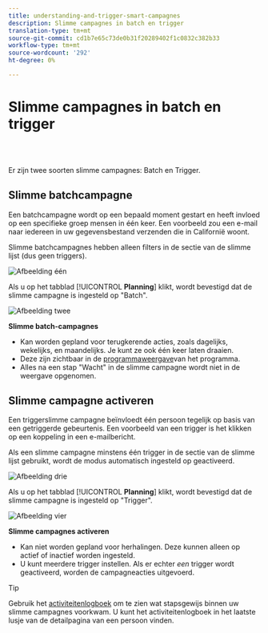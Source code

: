 ```yaml
---
title: understanding-and-trigger-smart-campagnes
description: Slimme campagnes in batch en trigger
translation-type: tm+mt
source-git-commit: cd1b7e65c73de0b31f20289402f1c0832c382b33
workflow-type: tm+mt
source-wordcount: '292'
ht-degree: 0%

---
```



# Slimme campagnes in batch en trigger

<br> 

Er zijn twee soorten slimme campagnes: Batch en Trigger.

## Slimme batchcampagne

Een batchcampagne wordt op een bepaald moment gestart en heeft invloed op een specifieke groep mensen in één keer. Een voorbeeld zou een e-mail naar iedereen in uw gegevensbestand verzenden die in Californië woont.

Slimme batchcampagnes hebben alleen filters in de sectie van de slimme lijst (dus geen triggers).

![Afbeelding één](/help/sky/assets/smart-campaigns/understanding-batch-and-trigger-smart-campaigns/understanding-batch-and-trigger-smart-campaigns-1.png)

Als u op het tabblad [!UICONTROL **Planning**] klikt, wordt bevestigd dat de slimme campagne is ingesteld op &quot;Batch&quot;.

![Afbeelding twee](/help/sky/assets/smart-campaigns/understanding-batch-and-trigger-smart-campaigns/understanding-batch-and-trigger-smart-campaigns-2.png)

**Slimme batch-campagnes**

* Kan worden gepland voor terugkerende acties, zoals dagelijks, wekelijks, en maandelijks. Je kunt ze ook één keer laten draaien.
* Deze zijn zichtbaar in de [programmaweergave](https://docs.marketo.com/display/DOCS/Navigating+the+Program+Schedule+View)van het programma.
* Alles na een stap &quot;Wacht&quot; in de slimme campagne wordt niet in de weergave opgenomen.

## Slimme campagne activeren

Een triggerslimme campagne beïnvloedt één persoon tegelijk op basis van een getriggerde gebeurtenis. Een voorbeeld van een trigger is het klikken op een koppeling in een e-mailbericht.

Als een slimme campagne minstens één trigger in de sectie van de slimme lijst gebruikt, wordt de modus automatisch ingesteld op geactiveerd.

![Afbeelding drie](/help/sky/assets/smart-campaigns/understanding-batch-and-trigger-smart-campaigns/understanding-batch-and-trigger-smart-campaigns-3.png)

Als u op het tabblad [!UICONTROL **Planning**] klikt, wordt bevestigd dat de slimme campagne is ingesteld op &quot;Trigger&quot;.

![Afbeelding vier](/help/sky/assets/smart-campaigns/understanding-batch-and-trigger-smart-campaigns/understanding-batch-and-trigger-smart-campaigns-4.png)

**Slimme campagnes activeren**

* Kan niet worden gepland voor herhalingen. Deze kunnen alleen op actief of inactief worden ingesteld.
* U kunt meerdere trigger instellen. Als er echter _een_ trigger wordt geactiveerd, worden de campagneacties uitgevoerd.

>[!TIP]
>
>Gebruik het [activiteitenlogboek](https://docs.marketo.com/display/DOCS/Locate+the+Activity+Log+for+a+Person) om te zien wat stapsgewijs binnen uw slimme campagnes voorkwam. U kunt het activiteitenlogboek in het laatste lusje van de detailpagina van een persoon vinden.
